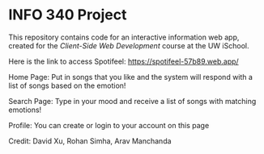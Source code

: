 # INFO 340 Project

This repository contains code for an interactive information web app, created for the _Client-Side Web Development_ course at the UW iSchool.

Here is the link to access Spotifeel: https://spotifeel-57b89.web.app/

Home Page: Put in songs that you like and the system will respond with a list of songs based on the emotion!

Search Page: Type in your mood and receive a list of songs with matching emotions!

Profile: You can create or login to your account on this page


Credit:
David Xu, Rohan Simha, Arav Manchanda
